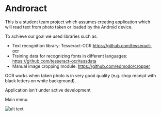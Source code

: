 # Androract

This is a student team project which assumes creating application which will read text from photo taken or loaded by the Android device. 

To achieve our goal we used libraries such as:

- Text recognition library: Tesseract-OCR https://github.com/tesseract-ocr
- Training data for recognizing fonts in different languages: https://github.com/tesseract-ocr/tessdata
- Manual image cropping module: https://github.com/edmodo/cropper

OCR works when taken photo is in very good quality (e.g. shop receipt with black letters on white background).

Application isn't under active development 


Main menu:

![alt text](https://raw.githubusercontent.com/damianw345/Androract/master/AndroractScreenshots/main_menu.png)

